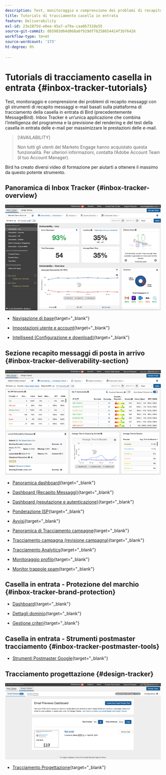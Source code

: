 ```yaml
---
description: Test, monitoraggio e comprensione dei problemi di recapito messaggi con Inbox Tracker.
title: Tutorials di tracciamento casella in entrata
feature: Deliverability
exl-id: 23e2875d-e0ee-45a7-a79a-caa0b7310e55
source-git-commit: d65903d64d068a6f919df78258654414f3b76426
workflow-type: tm+mt
source-wordcount: '173'
ht-degree: 0%

---
```


# Tutorials di tracciamento casella in entrata {#inbox-tracker-tutorials}

Test, monitoraggio e comprensione dei problemi di recapito messaggi con gli strumenti di recapito messaggi e-mail basati sulla piattaforma di tracciamento della casella in entrata di Bird (precedentemente MessageBird). Inbox Tracker è un’unica applicazione che combina l’intelligenza del programma e la previsione del rendering e del test della casella in entrata delle e-mail per massimizzare le prestazioni delle e-mail.

>[!AVAILABILITY]
>
>Non tutti gli utenti del Marketo Engage hanno acquistato questa funzionalità. Per ulteriori informazioni, contatta l’Adobe Account Team (il tuo Account Manager).

Bird ha creato diversi video di formazione per aiutarti a ottenere il massimo da questo potente strumento.

## Panoramica di Inbox Tracker {#inbox-tracker-overview}

![](assets/inbox-tracker-tutorials-1.png)

* [Navigazione di base](https://veed.io/view/263a0e5e-3b0c-40a4-98a7-945fe28173a1){target="_blank"}

* [Impostazioni utente e account](https://veed.io/view/dae8007a-89b4-4a2a-b666-0e9b12706866){target="_blank"}

* [Intelliseed (Configurazione e download)](https://veed.io/view/8b9e398e-21c9-49dc-a133-e1d8eb8ba03d){target="_blank"}

## Sezione recapito messaggi di posta in arrivo {#inbox-tracker-deliverability-section}

![](assets/inbox-tracker-tutorials-2.png)

* [Panoramica dashboard](https://veed.io/view/2d1084f3-b4b4-440b-9977-a3cc3b885bb9){target="_blank"}

* [Dashboard (Recapito Messaggi)](https://veed.io/view/f5dc2e22-3ed1-4024-b6c5-bf346adcc07d){target="_blank"}

* [Dashboard (reputazione e autenticazione)](https://veed.io/view/ec237f9d-7923-4ddc-8a58-15d58774d382){target="_blank"}

* [Ponderazione ISP](https://veed.io/view/bec80e1d-66f2-462c-8470-60610c8a07f7){target="_blank"}

* [Avvisi](https://veed.io/view/1d968a33-e565-4cd2-b25f-53cca61b4823){target="_blank"}

* [Panoramica di Tracciamento campagne](https://veed.io/view/8c92bdc5-4131-498c-a450-a518f2e91b17){target="_blank"}

* [Tracciamento campagna (revisione campagna)](https://veed.io/view/9c8e18a4-5d9e-495c-ad92-83309f40314a){target="_blank"}

* [Tracciamento Analytics](https://veed.io/view/b458f788-07e1-4553-b743-2d469a356ba2){target="_blank"}

* [Monitoraggio profilo](https://veed.io/view/6ca38d3f-df46-4707-a6cb-dde0fbad470b){target="_blank"}

* [Monitor trappole spam](https://veed.io/view/ce488da2-1688-4584-9c26-27baa9c8ed19){target="_blank"}

## Casella in entrata - Protezione del marchio {#inbox-tracker-brand-protection}

* [Dashboard](https://veed.io/view/287b425f-2ec8-470b-b993-a654b92b759d){target="_blank"}

* [Dettagli dominio](https://veed.io/view/cb8a4f53-8008-483b-841a-b0878b8bf17b){target="_blank"}

* [Gestione criteri](https://veed.io/view/1036967c-0f77-4fd6-8c40-71553bceef3d){target="_blank"}

## Casella in entrata - Strumenti postmaster tracciamento {#inbox-tracker-postmaster-tools}

* [Strumenti Postmaster Google](https://veed.io/view/7c89c0d8-ead2-46ad-9709-7509d043442a){target="_blank"}

## Tracciamento progettazione {#design-tracker}

![](assets/inbox-tracker-tutorials-3.png)

* [Tracciamento Progettazione](https://veed.io/view/3efe7959-d835-4a00-948c-93e4a0394871){target="_blank"}
